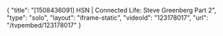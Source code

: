 {
    "title": "[1508436091] HSN | Connected Life: Steve Greenberg Part 2",
    "type": "solo",
    "layout": "iframe-static",
    "videoId": "123178017",
    "url": "\/tvpembed\/123178017"
}